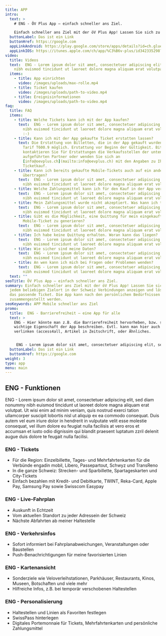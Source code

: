 ```yaml
---
title: APP
intro:
  text: >
    # ENG - ÖV Plus App – einfach schneller ans Ziel.

    Einfach schneller ans Ziel mit der öV Plus App! Lassen Sie sich zu jedem beliebigen Zielort in der Schweiz Verbindungen anzeigen und lösen Sie das passende Ticket. Die App kann nach den persönlichen Bedürfnissen zusammengestellt werden.
  buttonLabel: Das ist ein Link
  buttonHref: https://google.com
  appLinkAndroid: https://play.google.com/store/apps/details?id=ch.glue.android.mezi
  appLinkIOS: https://itunes.apple.com/ch/app/%C3%B6v-plus/id342335298?mt=8
video:
  title: Videos
  text:  ENG - Lorem ipsum dolor sit amet, consectetuer adipiscing elit, sed diam nonummy
    nibh euismod tincidunt ut laoreet dolore magna aliquam erat volutpat.
  items:
    - title: App einrichten
      video: /images/uploads/max-rolle.mp4
    - title: Ticket kaufen
      video: /images/uploads/path-to-video.mp4
    - title: Ereignisinformationen
      video: /images/uploads/path-to-video.mp4
faq:
  title: FAQ
  items:
    - title: Welche Tickets kann ich mit der App kaufen?
      text:  ENG - Lorem ipsum dolor sit amet, consectetuer adipiscing elit, sed diam nonummy
        nibh euismod tincidunt ut laoreet dolore magna aliquam erat volutpat.
        :-)
    - title: Kann ich mit der App gekaufte Ticket erstatten lassen?
      text: Die Erstattung von Billetten, die in der App gekauft wurden, ist gemäss
        Tarif T600.9 möglich. Erstattung vor Beginn der Gültigkeit. Bitte
        kontaktieren Sie für Erstattungen die Verkaufsstellen der unten
        aufgeführten Partner oder wenden Sie sich an
        [info@oevplus.ch](mailto:info@oevplus.ch) mit den Angaben zu Ihrem
        Ticketkauf.
    - title: Kann ich bereits gekaufte Mobile-Tickets auch auf ein anderes Smartphone
        übertragen?
      text:  ENG - Lorem ipsum dolor sit amet, consectetuer adipiscing elit, sed diam nonummy
        nibh euismod tincidunt ut laoreet dolore magna aliquam erat volutpat.
    - title: Welche Zahlungsmittel kann ich für den Kauf in der App verwenden?
      text:  ENG - Lorem ipsum dolor sit amet, consectetuer adipiscing elit, sed diam nonummy
        nibh euismod tincidunt ut laoreet dolore magna aliquam erat volutpat.
    - title: Mein Zahlungsmittel wurde nicht akzeptiert. Was kann ich tun?
      text:  ENG - Lorem ipsum dolor sit amet, consectetuer adipiscing elit, sed diam nonummy
        nibh euismod tincidunt ut laoreet dolore magna aliquam erat volutpat.
    - title: Gibt es die Möglichkeit, eine Quittung für mein eingekauftes
        Mobile-Ticket zu generieren?
      text:  ENG - Lorem ipsum dolor sit amet, consectetuer adipiscing elit, sed diam nonummy
        nibh euismod tincidunt ut laoreet dolore magna aliquam erat volutpat.
    - title: Ich habe keine Quittung erhalten. Woran kann das liegen?
      text:  ENG - Lorem ipsum dolor sit amet, consectetuer adipiscing elit, sed diam nonummy
        nibh euismod tincidunt ut laoreet dolore magna aliquam erat volutpat.
    - title: Wie sicher sind meine Daten?
      text:  ENG - Lorem ipsum dolor sit amet, consectetuer adipiscing elit, sed diam nonummy
        nibh euismod tincidunt ut laoreet dolore magna aliquam erat volutpat.
    - title: An wen kann ich mich bei Fragen oder Problemen wenden?
      text:  ENG - Lorem ipsum dolor sit amet, consectetuer adipiscing elit, sed diam nonummy
        nibh euismod tincidunt ut laoreet dolore magna aliquam erat volutpat.
  text: ""
seoTitle: ÖV Plus App – einfach schneller ans Ziel.
summary: Einfach schneller ans Ziel mit der öV Plus App! Lassen Sie sich zu
  jedem beliebigen Zielort in der Schweiz Verbindungen anzeigen und lösen Sie
  das passende Ticket. Die App kann nach den persönlichen Bedürfnissen
  zusammengestellt werden.
seoKeywords: APP Mobile schneller ans Ziel
promo:
  title:  ENG - Barrierefreiheit – eine App für alle
  text: >
    ENG - Hier könnte man z.B. die Barrierefreiheit hervorheben, bzw. sonst eine
    wichtige Eigenschaft der App beschreiben. Evtl. kann man hier auch etwas
    verlinken (access4all, Artikel in Zeitschrift, oder Ähnliches.


     ENG - Lorem ipsum dolor sit amet, consectetuer adipiscing elit, sed diam nonummy nibh euismod tincidunt ut laoreet dolore magna aliquam erat volutpat. Ut wisi enim ad minim veniam, quis nostrud exerci tation ullamcorper suscipit lobortis nisl ut aliquip ex  ENG - Lorem ipsum dolor sit amet, consectetuer adipiscing elit, sed diam nonummy nibh euismod tincidunt ut laoreet dolore magna aliquam erat volutpat..
  buttonLabel: Das ist ein Link
  buttonHref: https://google.com
weight: 3
type: app
menu: main
---
```


## ENG - Funktionen
 ENG - Lorem ipsum dolor sit amet, consectetuer adipiscing elit, sed diam nonummy nibh euismod tincidunt ut laoreet dolore magna aliquam erat volutpat. Ut wisi enim ad minim veniam, quis nostrud exerci tation ullamcorper suscipit lobortis nisl ut aliquip ex ea commodo consequat. Duis autem vel eum iriure dolor in hendrerit in vulputate velit esse molestie consequat, vel illum dolore eu feugiat nulla facilisis at vero eros et accumsan et iusto odio dignissim qui blandit praesent luptatum zzril delenit augue duis dolore te feugait nulla facilisi.

### ENG - Tickets
- Für die Region: Einzelbillette, Tages- und Mehrfahrtenkarten für die Verbünde engadin mobil, Libero, Passepartout, Schwyz und TransReno
- In die ganze Schweiz: Strecken- und Sparbillette, Spartageskarten und City-Tickets
- Einfach bezahlen mit Kredit- und Debitkarte, TWINT, Reka-Card, Apple Pay, Samsung Pay sowie Swisscom Easypay

### ENG - Live-Fahrplan
- Auskunft in Echtzeit
- Vom aktuellen Standort zu jeder Adressein der Schweiz
- Nächste Abfahrten ab meiner Haltestelle

### ENG - Verkehrsinfos
- Sofort informiert bei Fahrplanabweichungen, Veranstaltungen oder Baustellen
- Push-Benachrichtigungen für meine favorisierten Linien

### ENG - Kartenansicht
- Sonderziele wie Veloverleihstationen, Parkhäuser, Restaurants, Kinos, Museen, Botschaften und viele mehr
- Hilfreiche Infos, z.B. bei temporär verschobenen Haltestellen

### ENG - Personalisierung
- Haltestellen und Linien als Favoriten festlegen
- SwissPass hinterlegen
- Digitales Portemonnaie für Tickets, Mehrfahrtenkarten und persönliche Zahlungsmittel
